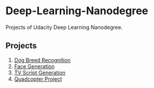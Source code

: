 # Deep-Learning-Nanodegree 
Projects of Udacity Deep Learning Nanodegree.

## Projects
1. [Dog Breed Recognition](1.%20Dog-Breed-Recognition)
2. [Face Generation](2.%20Face-Generation)
3. [TV Script Generation](3.%20TV-Script-Generation)
4. [Quadcopter Project](4.%20Quadcopter-Project)
